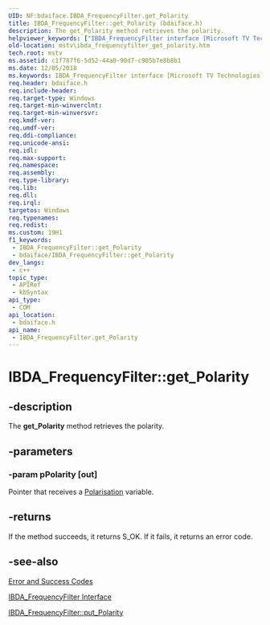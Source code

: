 ```yaml
---
UID: NF:bdaiface.IBDA_FrequencyFilter.get_Polarity
title: IBDA_FrequencyFilter::get_Polarity (bdaiface.h)
description: The get_Polarity method retrieves the polarity.
helpviewer_keywords: ["IBDA_FrequencyFilter interface [Microsoft TV Technologies]","get_Polarity method","IBDA_FrequencyFilter.get_Polarity","IBDA_FrequencyFilter::get_Polarity","IBDA_FrequencyFilterget_Polarity","bdaiface/IBDA_FrequencyFilter::get_Polarity","get_Polarity","get_Polarity method [Microsoft TV Technologies]","get_Polarity method [Microsoft TV Technologies]","IBDA_FrequencyFilter interface","mstv.ibda_frequencyfilter_get_polarity"]
old-location: mstv\ibda_frequencyfilter_get_polarity.htm
tech.root: mstv
ms.assetid: c1f787f6-5d52-44a0-90d7-c905b7e8b8b1
ms.date: 12/05/2018
ms.keywords: IBDA_FrequencyFilter interface [Microsoft TV Technologies],get_Polarity method, IBDA_FrequencyFilter.get_Polarity, IBDA_FrequencyFilter::get_Polarity, IBDA_FrequencyFilterget_Polarity, bdaiface/IBDA_FrequencyFilter::get_Polarity, get_Polarity, get_Polarity method [Microsoft TV Technologies], get_Polarity method [Microsoft TV Technologies],IBDA_FrequencyFilter interface, mstv.ibda_frequencyfilter_get_polarity
req.header: bdaiface.h
req.include-header: 
req.target-type: Windows
req.target-min-winverclnt: 
req.target-min-winversvr: 
req.kmdf-ver: 
req.umdf-ver: 
req.ddi-compliance: 
req.unicode-ansi: 
req.idl: 
req.max-support: 
req.namespace: 
req.assembly: 
req.type-library: 
req.lib: 
req.dll: 
req.irql: 
targetos: Windows
req.typenames: 
req.redist: 
ms.custom: 19H1
f1_keywords:
 - IBDA_FrequencyFilter::get_Polarity
 - bdaiface/IBDA_FrequencyFilter::get_Polarity
dev_langs:
 - c++
topic_type:
 - APIRef
 - kbSyntax
api_type:
 - COM
api_location:
 - bdaiface.h
api_name:
 - IBDA_FrequencyFilter.get_Polarity
---
```


# IBDA_FrequencyFilter::get_Polarity


## -description

The <b>get_Polarity</b> method retrieves the polarity.

## -parameters

### -param pPolarity [out]

Pointer that receives a <a href="https://docs.microsoft.com/previous-versions/windows/desktop/mstv/polarisation">Polarisation</a> variable.

## -returns

If the method succeeds, it returns S_OK. If it fails, it returns an error code.

## -see-also

<a href="https://docs.microsoft.com/windows/desktop/DirectShow/error-and-success-codes">Error and Success Codes</a>



<a href="https://docs.microsoft.com/windows/desktop/api/bdaiface/nn-bdaiface-ibda_frequencyfilter">IBDA_FrequencyFilter Interface</a>



<a href="https://docs.microsoft.com/windows/desktop/api/bdaiface/nf-bdaiface-ibda_frequencyfilter-put_polarity">IBDA_FrequencyFilter::put_Polarity</a>

